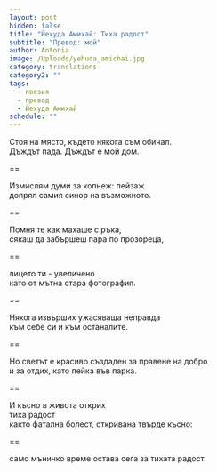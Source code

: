 ```yaml
---
layout: post
hidden: false
title: "Йехуда Амихай: Тиха радост"
subtitle: "Превод: мой"
author: Antonia
image: /Uploads/yehuda_amichai.jpg
category: translations
category2: ""
tags:
  - поезия
  - превод
  - Йехуда Амихай
schedule: ""
---
```

Стоя на място, където някога съм обичал.    
Дъждът пада. Дъждът е мой дом.

==

Измислям думи за копнеж: пейзаж   
допрял самия синор на възможното.

==

Помня те как махаше с ръка,   
сякаш да забършеш пара по прозореца,

==

лицето ти - увеличено    
като от мътна стара фотография.

==

Някога извърших ужасяваща неправда        
към себе си и към останалите.

==

Но светът е красиво създаден за правене на добро    
и за отдих, като пейка във парка. 

==

И късно в живота открих  
тиха радост  
както фатална болест, откривана твърде късно:  

==

само мъничко време остава сега за тихата радост.   